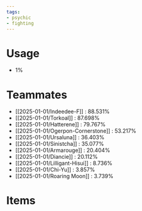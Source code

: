 ```yaml
---
tags:
- psychic
- fighting
---
```

# Usage
- 1%
# Teammates
- [[2025-01-01/Indeedee-F]] : 88.531%
- [[2025-01-01/Torkoal]] : 87.698%
- [[2025-01-01/Hatterene]] : 79.767%
- [[2025-01-01/Ogerpon-Cornerstone]] : 53.217%
- [[2025-01-01/Ursaluna]] : 36.403%
- [[2025-01-01/Sinistcha]] : 35.077%
- [[2025-01-01/Armarouge]] : 20.404%
- [[2025-01-01/Diancie]] : 20.112%
- [[2025-01-01/Lilligant-Hisui]] : 8.736%
- [[2025-01-01/Chi-Yu]] : 3.857%
- [[2025-01-01/Roaring Moon]] : 3.739%
# Items